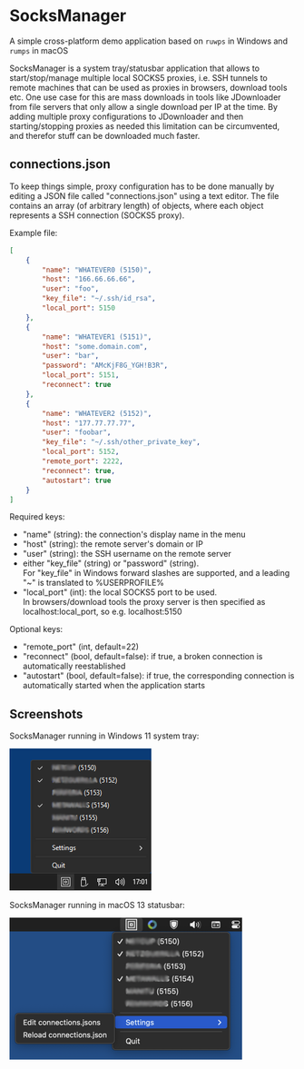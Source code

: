# SocksManager

A simple cross-platform demo application based on ``ruwps`` in Windows and ``rumps`` in macOS

SocksManager is a system tray/statusbar application that allows to start/stop/manage multiple local SOCKS5 proxies, i.e. SSH tunnels to remote machines that can be used as proxies in browsers, download tools etc. One use case for this are mass downloads in tools like JDownloader from file servers that only allow a single download per IP at the time. By adding multiple proxy configurations to JDownloader and then starting/stopping proxies as needed this limitation can be circumvented, and therefor stuff can be downloaded much faster.

## connections.json

To keep things simple, proxy configuration has to be done manually by editing a JSON file called "connections.json" using a text editor. The file contains an array (of arbitrary length) of objects, where each object represents a SSH connection (SOCKS5 proxy).

Example file:
```json
[
    {
        "name": "WHATEVER0 (5150)",
        "host": "166.66.66.66",
        "user": "foo",
        "key_file": "~/.ssh/id_rsa",
        "local_port": 5150
    },
    {
        "name": "WHATEVER1 (5151)",
        "host": "some.domain.com",
        "user": "bar",
        "password": "AMcKjF8G_YGH!B3R",
        "local_port": 5151,
        "reconnect": true
    },
    {
        "name": "WHATEVER2 (5152)",
        "host": "177.77.77.77",
        "user": "foobar",
        "key_file": "~/.ssh/other_private_key",
        "local_port": 5152,
        "remote_port": 2222,
        "reconnect": true,
        "autostart": true
    }
]
```

Required keys:
* "name" (string): the connection's display name in the menu
* "host" (string): the remote server's domain or IP
* "user" (string): the SSH username on the remote server
* either "key_file" (string) or "password" (string).  
For "key_file" in Windows forward slashes are supported, and a leading "~" is translated to %USERPROFILE%
* "local_port" (int): the local SOCKS5 port to be used.  
In browsers/download tools the proxy server is then specified as localhost:local_port, so e.g. localhost:5150

Optional keys:
* "remote_port" (int, default=22)
* "reconnect" (bool, default=false): if true, a broken connection is automatically reestablished
* "autostart" (bool, default=false): if true, the corresponding connection is automatically started when the application starts

## Screenshots

SocksManager running in Windows 11 system tray: 

![SocksManager running in Windows 11](screenshots/socks_manager_win11.png)

SocksManager running in macOS 13 statusbar:   

![SocksManager running in macOS 13](screenshots/socks_manager_macos13.png)
